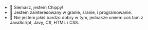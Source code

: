 - 👋 Siemasz, jestem Chippy!
- 👀 Jestem zainteresowany w granie, sranie, i programowanie.
- 🌱 Nie jestem jakiś bardzo dobry w tym, jednakże umiem coś tam z JavaScript, Javy, C#, HTML i CSS.
